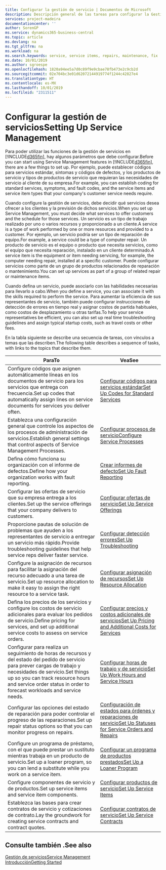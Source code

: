 ```yaml
---
title: Configurar la gestión de servicio | Documentos de Microsoft
description: Descripción general de las tareas para configurar la Gestión de servicios para adaptarla a la forma en que sus organizaciones gestionan sus servicios.
services: project-madeira
documentationcenter: ''
author: SorenGP
ms.service: dynamics365-business-central
ms.topic: article
ms.devlang: na
ms.tgt_pltfrm: na
ms.workload: na
ms.search.keywords: service, service items, repairs, maintenance, fix
ms.date: 10/01/2019
ms.author: sgroespe
ms.openlocfilehash: 1820a94ee5a7d0c89f9e9cbae78fb473e2c9cb2d
ms.sourcegitcommit: 02e704bc3e01d62072144919774f1244c42827e4
ms.translationtype: HT
ms.contentlocale: es-MX
ms.lasthandoff: 10/01/2019
ms.locfileid: "2311511"
---
```

# <a name="setting-up-service-management"></a><span data-ttu-id="9ac13-103">Configurar la gestión de servicios</span><span class="sxs-lookup"><span data-stu-id="9ac13-103">Setting Up Service Management</span></span>
<span data-ttu-id="9ac13-104">Para poder utilizar las funciones de la gestión de servicios en [!INCLUDE[d365fin](includes/d365fin_md.md)], hay algunos parámetros que debe configurar.</span><span class="sxs-lookup"><span data-stu-id="9ac13-104">Before you can start using Service Management features in [!INCLUDE[d365fin](includes/d365fin_md.md)], there are a few things to set up.</span></span> <span data-ttu-id="9ac13-105">Por ejemplo, puede establecer códigos para servicios estándar, síntomas y códigos de defectos, y los productos de servicio y tipos de productos de servicio que requieran las necesidades de servicio al cliente de su empresa.</span><span class="sxs-lookup"><span data-stu-id="9ac13-105">For example, you can establish coding for standard services, symptoms, and fault codes, and the service items and service item types that your company's customer service needs require.</span></span>  

<span data-ttu-id="9ac13-106">Cuando configure la gestión de servicios, debe decidir qué servicios desea ofrecer a los clientes y la previsión de dichos servicios.</span><span class="sxs-lookup"><span data-stu-id="9ac13-106">When you set up Service Management, you must decide what services to offer customers and the schedule for those services.</span></span> <span data-ttu-id="9ac13-107">Un servicio es un tipo de trabajo realizado por uno o varios recursos y proporcionado a un cliente.</span><span class="sxs-lookup"><span data-stu-id="9ac13-107">A service is a type of work performed by one or more resources and provided to a customer.</span></span> <span data-ttu-id="9ac13-108">Por ejemplo, un servicio podría ser un tipo de reparación de equipo.</span><span class="sxs-lookup"><span data-stu-id="9ac13-108">For example, a service could be a type of computer repair.</span></span> <span data-ttu-id="9ac13-109">Un producto de servicio es el equipo o producto que necesita servicios, como el equipo que necesita reparación, instalado en un cliente determinado.</span><span class="sxs-lookup"><span data-stu-id="9ac13-109">A service item is the equipment or item needing servicing, for example, the computer needing repair, installed at a specific customer.</span></span> <span data-ttu-id="9ac13-110">Puede configurar servicios como parte de un grupo de productos relacionados de reparación o mantenimiento.</span><span class="sxs-lookup"><span data-stu-id="9ac13-110">You can set up services as part of a group of related repair or maintenance items.</span></span>  
  
<span data-ttu-id="9ac13-111">Cuando defina un servicio, puede asociarlo con las habilidades necesarias para llevarlo a cabo.</span><span class="sxs-lookup"><span data-stu-id="9ac13-111">When you define a service, you can associate it with the skills required to perform the service.</span></span> <span data-ttu-id="9ac13-112">Para aumentar la eficiencia de sus representantes de servicio, también puede configurar instrucciones de detección de errores en tiempo real y asignar costos de partida habituales, como costos de desplazamiento u otras tarifas.</span><span class="sxs-lookup"><span data-stu-id="9ac13-112">To help your service representatives be efficient, you can also set up real time troubleshooting guidelines and assign typical startup costs, such as travel costs or other fees.</span></span>  

<span data-ttu-id="9ac13-113">En la tabla siguiente se describe una secuencia de tareas, con vínculos a temas que las describen.</span><span class="sxs-lookup"><span data-stu-id="9ac13-113">The following table describes a sequence of tasks, with links to the topics that describe them.</span></span>  
  
| <span data-ttu-id="9ac13-114">Para</span><span class="sxs-lookup"><span data-stu-id="9ac13-114">To</span></span> | <span data-ttu-id="9ac13-115">Vea</span><span class="sxs-lookup"><span data-stu-id="9ac13-115">See</span></span> |
| --- | --- |
| <span data-ttu-id="9ac13-116">Configure códigos que asignen automáticamente líneas en los documentos de servicio para los servicios que entrega con frecuencia.</span><span class="sxs-lookup"><span data-stu-id="9ac13-116">Set up codes that automatically assign lines on service documents for services you deliver often.</span></span> |[<span data-ttu-id="9ac13-117">Configurar códigos para servicios estándar</span><span class="sxs-lookup"><span data-stu-id="9ac13-117">Set Up Codes for Standard Services</span></span>](service-how-setup-service-coding.md)|
| <span data-ttu-id="9ac13-118">Establezca una configuración general que controle los aspectos de los procesos de administración de servicios.</span><span class="sxs-lookup"><span data-stu-id="9ac13-118">Establish general settings that control aspects of Service Management Processes.</span></span>|[<span data-ttu-id="9ac13-119">Configurar procesos de servicio</span><span class="sxs-lookup"><span data-stu-id="9ac13-119">Configure Service Processes</span></span>](service-setup-service-processes.md)|
| <span data-ttu-id="9ac13-120">Defina cómo funciona su organización con el informe de defectos.</span><span class="sxs-lookup"><span data-stu-id="9ac13-120">Define how your organization works with fault reporting.</span></span> |[<span data-ttu-id="9ac13-121">Crear informes de defecto</span><span class="sxs-lookup"><span data-stu-id="9ac13-121">Set Up Fault Reporting</span></span>](service-how-setup-fault-reporting.md) |
| <span data-ttu-id="9ac13-122">Configurar las ofertas de servicio que su empresa entrega a los clientes.</span><span class="sxs-lookup"><span data-stu-id="9ac13-122">Set up the service offerings that your company delivers to customers.</span></span>|[<span data-ttu-id="9ac13-123">Configurar ofertas de servicio</span><span class="sxs-lookup"><span data-stu-id="9ac13-123">Set Up Service Offerings</span></span>](service-how-setup-service-offerings.md)|
| <span data-ttu-id="9ac13-124">Proporcione pautas de solución de problemas que ayuden a los representantes de servicio a entregar un servicio más rápido.</span><span class="sxs-lookup"><span data-stu-id="9ac13-124">Provide troubleshooting guidelines that help service reps deliver faster service.</span></span> |[<span data-ttu-id="9ac13-125">Configurar detección errores</span><span class="sxs-lookup"><span data-stu-id="9ac13-125">Set Up Troubleshooting</span></span>](service-how-setup-troubleshooting.md) |
| <span data-ttu-id="9ac13-126">Configure la asignación de recursos para facilitar la asignación del recurso adecuado a una tarea de servicio.</span><span class="sxs-lookup"><span data-stu-id="9ac13-126">Set up resource allocation to make it easy to assign the right resource to a service task.</span></span> |[<span data-ttu-id="9ac13-127">Configurar asignación de recursos</span><span class="sxs-lookup"><span data-stu-id="9ac13-127">Set Up Resource Allocation</span></span>](service-how-setup-resource-allocation.md) |
| <span data-ttu-id="9ac13-128">Defina los precios de los servicios y configure los costos de servicio adicionales para evaluar los pedidos de servicio.</span><span class="sxs-lookup"><span data-stu-id="9ac13-128">Define pricing for services, and set up additional service costs to assess on service orders.</span></span> |[<span data-ttu-id="9ac13-129">Configurar precios y costos adicionales de servicios</span><span class="sxs-lookup"><span data-stu-id="9ac13-129">Set Up Pricing and Additional Costs for Services</span></span>](service-how-setup-service-costs-pricing.md)|
| <span data-ttu-id="9ac13-130">Configurar para realiza un seguimiento de horas de recursos y del estado del pedido de servicio para prever cargas de trabajo y necesidades de servicio.</span><span class="sxs-lookup"><span data-stu-id="9ac13-130">Set things up so you can track resource hours and service order status in order to forecast workloads and service needs.</span></span>|[<span data-ttu-id="9ac13-131">Configurar horas de trabajo y de servicio</span><span class="sxs-lookup"><span data-stu-id="9ac13-131">Set Up Work Hours and Service Hours</span></span>](service-how-setup-work-service-hours.md)|
| <span data-ttu-id="9ac13-132">Configurar las opciones del estado de reparación para poder controlar el progreso de las reparaciones.</span><span class="sxs-lookup"><span data-stu-id="9ac13-132">Set up repair status options so that you can monitor progress on repairs.</span></span> | [<span data-ttu-id="9ac13-133">Configuración de estados para órdenes y reparaciones de servicio</span><span class="sxs-lookup"><span data-stu-id="9ac13-133">Set Up Statuses for Service Orders and Repairs</span></span>](service-order-repair-status.md)|
| <span data-ttu-id="9ac13-134">Configure un programa de préstamo, con el que puede prestar un sustituto mientras trabaja en un producto de servicio.</span><span class="sxs-lookup"><span data-stu-id="9ac13-134">Set up a loaner program, so you can lend a substitute while you work on a service item.</span></span> |[<span data-ttu-id="9ac13-135">Configurar un programa de productos prestados</span><span class="sxs-lookup"><span data-stu-id="9ac13-135">Set Up a Loaner Program</span></span>](service-how-setup-loaner-program.md) |
| <span data-ttu-id="9ac13-136">Configure componentes de servicio y de productos.</span><span class="sxs-lookup"><span data-stu-id="9ac13-136">Set up service items and service item components.</span></span> |[<span data-ttu-id="9ac13-137">Configurar productos de servicio</span><span class="sxs-lookup"><span data-stu-id="9ac13-137">Set Up Service Items</span></span>](service-how-setup-service-items.md) |
| <span data-ttu-id="9ac13-138">Establezca las bases para crear contratos de servicio y cotizaciones de contrato.</span><span class="sxs-lookup"><span data-stu-id="9ac13-138">Lay the groundwork for creating service contracts and contract quotes.</span></span> |[<span data-ttu-id="9ac13-139">Configurar contratos de servicio</span><span class="sxs-lookup"><span data-stu-id="9ac13-139">Set Up Service Contracts</span></span>](service-how-setup-service-contracts.md) |

## <a name="see-also"></a><span data-ttu-id="9ac13-140">Consulte también .</span><span class="sxs-lookup"><span data-stu-id="9ac13-140">See also</span></span>
[<span data-ttu-id="9ac13-141">Gestión de servicios</span><span class="sxs-lookup"><span data-stu-id="9ac13-141">Service Management</span></span>](service-service.md)  
[<span data-ttu-id="9ac13-142">Introducción</span><span class="sxs-lookup"><span data-stu-id="9ac13-142">Getting Started</span></span>](product-get-started.md)  
